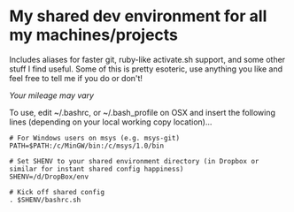 
My shared dev environment for all my machines/projects
======================================================

Includes aliases for faster git, ruby-like activate.sh support, and
some other stuff I find useful. Some of this is pretty esoteric, use
anything you like and feel free to tell me if you do or don't!

*Your mileage may vary*

To use, edit ~/.bashrc, or ~/.bash_profile on OSX and insert the following
lines (depending on your local working copy location)...

    # For Windows users on msys (e.g. msys-git)
    PATH=$PATH:/c/MinGW/bin:/c/msys/1.0/bin

    # Set SHENV to your shared environment directory (in Dropbox or similar for instant shared config happiness)
    SHENV=/d/DropBox/env

    # Kick off shared config
    . $SHENV/bashrc.sh